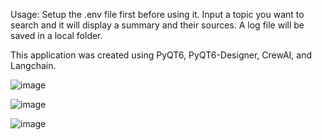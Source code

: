 Usage: Setup the .env file first before using it. Input a topic you want to search and it will display a summary and their sources. A log file will be saved in a local folder.

This application was created using PyQT6, PyQT6-Designer, CrewAI, and Langchain.

![image](https://github.com/user-attachments/assets/593ea730-746b-4331-848b-528e197f6998)

![image](https://github.com/user-attachments/assets/40318501-9ae9-46eb-9c51-ce27d37ff5cb)

![image](https://github.com/user-attachments/assets/3cf081a0-2de7-4561-9eaa-d4997b7a9dc9)
